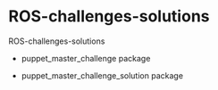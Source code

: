 # ROS-challenges-solutions
ROS-challenges-solutions

* puppet_master_challenge package

* puppet_master_challenge_solution package

